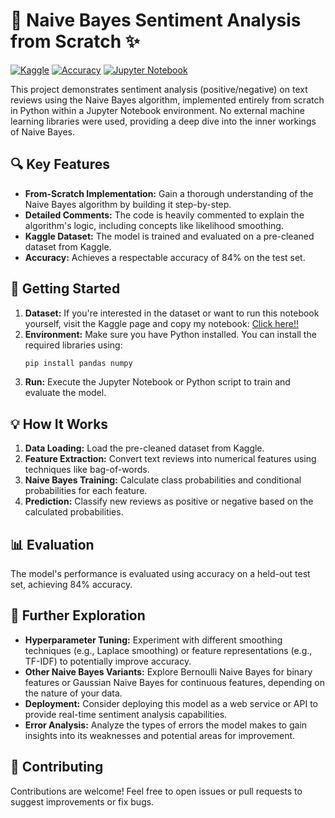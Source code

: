 # 🤖 Naive Bayes Sentiment Analysis from Scratch ✨

[![Kaggle](https://img.shields.io/badge/Dataset-Kaggle-blueviolet)](your_kaggle_notebook_link_here)
[![Accuracy](https://img.shields.io/badge/Accuracy-84%25-brightgreen)](your_kaggle_notebook_link_here)
[![Jupyter Notebook](https://img.shields.io/badge/Made%20with-Jupyter-orange)](your_kaggle_notebook_link_here) 

This project demonstrates sentiment analysis (positive/negative) on text reviews using the Naive Bayes algorithm, implemented entirely from scratch in Python within a Jupyter Notebook environment. No external machine learning libraries were used, providing a deep dive into the inner workings of Naive Bayes.


## 🔍 Key Features

* **From-Scratch Implementation:** Gain a thorough understanding of the Naive Bayes algorithm by building it step-by-step.
* **Detailed Comments:**  The code is heavily commented to explain the algorithm's logic, including concepts like likelihood smoothing.
* **Kaggle Dataset:**  The model is trained and evaluated on a pre-cleaned dataset from Kaggle.
* **Accuracy:** Achieves a respectable accuracy of 84% on the test set.

## 🚀 Getting Started

1. **Dataset:** If you're interested in the dataset or want to run this notebook yourself, visit the Kaggle page and copy my notebook: [Click here!!](https://www.kaggle.com/code/b21dccn632nvquang/multinomial-naive-bayes-classifier)
2. **Environment:** Make sure you have Python installed. You can install the required libraries using:
   ```bash
   pip install pandas numpy
 3. **Run:** Execute the Jupyter Notebook or Python script to train and evaluate the model.
## 💡 How It Works

1.  **Data Loading:** Load the pre-cleaned dataset from Kaggle.
2.  **Feature Extraction:** Convert text reviews into numerical features using techniques like bag-of-words.
3.  **Naive Bayes Training:** Calculate class probabilities and conditional probabilities for each feature.
4.  **Prediction:** Classify new reviews as positive or negative based on the calculated probabilities.
## 📊 Evaluation

The model's performance is evaluated using accuracy on a held-out test set, achieving 84% accuracy.

## 📖 Further Exploration

*   **Hyperparameter Tuning:** Experiment with different smoothing techniques (e.g., Laplace smoothing) or feature representations (e.g., TF-IDF) to potentially improve accuracy.
*   **Other Naive Bayes Variants:** Explore Bernoulli Naive Bayes for binary features or Gaussian Naive Bayes for continuous features, depending on the nature of your data.
*   **Deployment:** Consider deploying this model as a web service or API to provide real-time sentiment analysis capabilities.
*   **Error Analysis:** Analyze the types of errors the model makes to gain insights into its weaknesses and potential areas for improvement.
## 🤝 Contributing
Contributions are welcome! Feel free to open issues or pull requests to suggest improvements or fix bugs.
